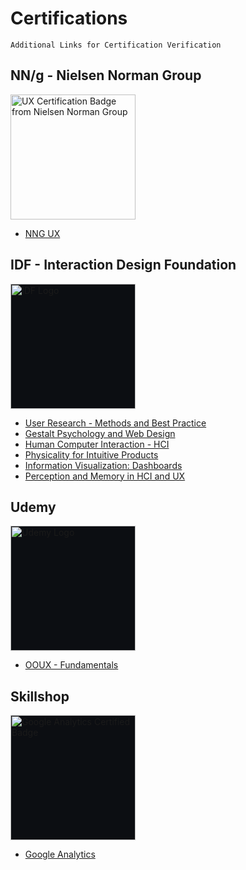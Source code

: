 # Certifications

    Additional Links for Certification Verification

## NN/g - Nielsen Norman Group 
<img src="https://media.nngroup.com/nng-uxc-badge.png" width="200" style="border:none;" alt="UX Certification Badge from Nielsen Norman Group" />

- [NNG UX](https://github.com/midwest-mackey/share/blob/main/Certificates/NNG/NNG-1008666-Mackey.pdf)

## IDF - Interaction Design Foundation
<img src="https://assets.interaction-design.org/img/ixdf-brand/ixdf-logo-full-inverse.svg?id=676b649bd3f811d02e041ff0597403d2" width="200" style="border:none; background-color:#0C0E12;" alt="IDF Logo" />

- [User Research - Methods and Best Practice](https://github.com/midwest-mackey/share/blob/main/Certificates/IDF/IDF-19562-user-research-methods-and-best-practices.jpg)
- [Gestalt Psychology and Web Design](https://github.com/midwest-mackey/share/blob/main/Certificates/IDF/IDF-19562-gestalt-psychology-and-web-design.jpg)
- [Human Computer Interaction - HCI](https://github.com/midwest-mackey/share/blob/main/Certificates/IDF/IDF-19562-human-computer-interaction.jpg)
- [Physicality for Intuitive Products](https://github.com/midwest-mackey/share/blob/main/Certificates/IDF/IDF-19562-physicality-for-intuitive-products.jpg)
- [Information Visualization: Dashboards](https://github.com/midwest-mackey/share/blob/main/Certificates/IDF/IDF-19562-information-visualization-dashboards.jpg)
- [Perception and Memory in HCI and UX](https://github.com/midwest-mackey/share/blob/main/Certificates/IDF/IDF-171726-hci-perception-and-memory.jpg)

## Udemy 
<img src="https://logos-world.net/wp-content/uploads/2021/11/Udemy-Symbol.png" width="200" style="border:none; background-color:#0C0E12;" alt="Udemy Logo">

- [OOUX - Fundamentals](https://github.com/midwest-mackey/share/blob/main/Certificates/Udemy/UC-44550e75-10f2-4b53-9738-bb0c69613a72-Mackey.jpg)

## Skillshop
<img src="https://templates.images.credential.net/16722171176440784346699372916351.png" width="200" style="border:none; background-color:#0C0E12;" alt="Google Analytics Certified Badge">

- [Google Analytics](https://github.com/midwest-mackey/share/blob/main/Certificates/Skillshop/GoogleAnalyticsCertification-CalebMackey-Skillshop-cHJvZHVjdGlvbjg5MTI2.png)